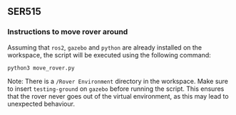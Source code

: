 ## SER515

### Instructions to move rover around

Assuming that `ros2`, `gazebo` and `python` are already installed on the workspace, the script will be executed using the following command:

`python3 move_rover.py`

Note: There is a `/Rover Environment` directory in the workspace. Make sure to insert `testing-ground` on `gazebo` before running the script. This ensures that the rover never goes out of the virtual environment, as this may lead to unexpected behaviour.
